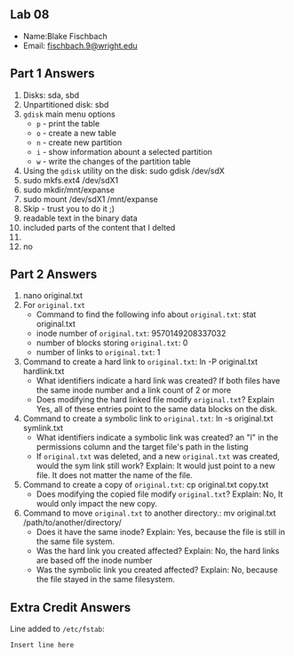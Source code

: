 ## Lab 08

- Name:Blake Fischbach
- Email: fischbach.9@wright.edu

## Part 1 Answers

1. Disks: sda, sbd
2. Unpartitioned disk: sbd
3. `gdisk` main menu options
   - `p` - print the table
   - `o` - create a new table
   - `n` - create new partition
   - `i` - show information abount a selected partition
   - `w` - write the changes of the partition table
4. Using the `gdisk` utility on the disk: sudo gdisk /dev/sdX
5. sudo mkfs.ext4 /dev/sdX1
6. sudo mkdir/mnt/expanse
7. sudo mount /dev/sdX1 /mnt/expanse
8. Skip - trust you to do it ;)
9. readable text in the binary data
10. included parts of the content that I delted
11. 
12. no

## Part 2 Answers

1. nano original.txt
2. For `original.txt` 
   - Command to find the following info about `original.txt`: stat original.txt
   - inode number of `original.txt`: 9570149208337032
   - number of blocks storing `original.txt`: 0
   - number of links to `original.txt`: 1
3. Command to create a hard link to `original.txt`: ln -P original.txt hardlink.txt
   - What identifiers indicate a hard link was created? If both files have the same inode number and a link count of 2 or more
   - Does modifying the hard linked file modify `original.txt`? Explain Yes, all of these entries point to the same data blocks on the disk.
4. Command to create a symbolic link to `original.txt`: ln -s original.txt symlink.txt
   - What identifiers indicate a symbolic link was created? an "l" in the permissions column and the target file's path in the listing
   - If `original.txt` was deleted, and a new `original.txt` was created, would the sym link still work? Explain: It would just point to a new file. It does not matter the name of the file.
5. Command to create a copy of `original.txt`: cp original.txt copy.txt
   - Does modifying the copied file modify `original.txt`? Explain: No, It would only impact the new copy.
6. Command to move `original.txt` to another directory.: mv original.txt /path/to/another/directory/
   - Does it have the same inode? Explain: Yes, because the file is still in the same file system.
   - Was the hard link you created affected? Explain: No, the hard links are based off the inode number
   - Was the symbolic link you created affected? Explain: No, because the file stayed in the same filesystem.

## Extra Credit Answers

Line added to `/etc/fstab`:

```
Insert line here
```

